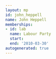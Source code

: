```yaml
---
layout: mp
id: john_heppell
name: John Heppell
memberships:
- id: lab
  name: Labour Party
  start: 
  end: '2010-03-30'
autogenerated: true
---
```


